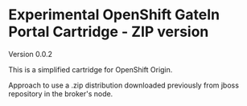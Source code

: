 Experimental OpenShift GateIn Portal Cartridge - ZIP version
============================================================

Version 0.0.2

This is a simplified cartridge for OpenShift Origin.

Approach to use a .zip distribution downloaded previously from jboss repository in the broker's node.
